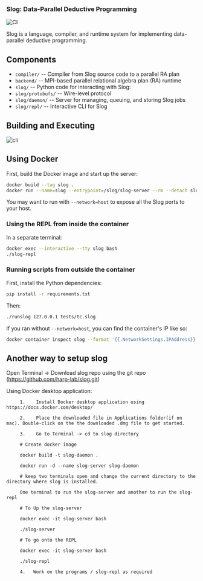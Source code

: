### Slog: Data-Parallel Deductive Programming

![CI](https://github.com/harp-lab/slog-lang/workflows/CI/badge.svg)

Slog is a language, compiler, and runtime system for implementing
data-parallel deductive programming.

## Components

- `compiler/`         -- Compiler from Slog source code to a parallel RA plan
- `backend/`          -- MPI-based parallel relational algebra plan (RA) runtime
- `slog/`             -- Python code for interacting with Slog:
- `slog/protobufs/`   -- Wire-level protocol
- `slog/daemon/`      -- Server for managing, queuing, and storing Slog jobs
- `slog/repl/`        -- Interactive CLI for Slog

## Building and Executing

![cli](./cli.gif)

## Using Docker

First, build the Docker image and start up the server:

```sh
docker build --tag slog .
docker run --name=slog --entrypoint=/slog/slog-server --rm --detach slog
```

You may want to run with `--network=host` to expose all the Slog ports to your
host.

### Using the REPL from inside the container

In a separate terminal:
```sh
docker exec --interactive --tty slog bash
./slog-repl
```

### Running scripts from outside the container

First, install the Python dependencies:

```sh
pip install -r requirements.txt
```

Then:

```sh
./runslog 127.0.0.1 tests/tc.slog
```

If you ran without `--network=host`, you can find the container's IP like so:

```sh
docker container inspect slog --format '{{.NetworkSettings.IPAddress}}'
```

## Another way to setup slog

Open Terminal -> Download slog repo using the git repo (https://github.com/harp-lab/slog.git)

Using Docker desktop application:

         1.    Install Docker desktop application using https://docs.docker.com/desktop/
         
         2.    Place the downloaded file in Applications folder(if on mac). Double-click on the the downloaded .dmg file to get started.
         
         3.    Go to Terminal -> cd to slog directory
         
         # Create docker image

         docker build -t slog-daemon .

         docker run -d --name slog-server slog-daemon
         
         # keep two terminals open and change the current directory to the directory where slog is installed.

         One terminal to run the slog-server and another to run the slog-repl
          
         # To Up the slog-server

         docker exec -it slog-server bash

         ./slog-server
         
         # To go onto the REPL

         docker exec -it slog-server bash

         ./slog-repl

         4.   Work on the programs / slog-repl as required




         
